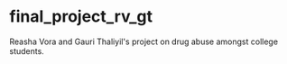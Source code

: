 # final_project_rv_gt
Reasha Vora and Gauri Thaliyil's project on drug abuse amongst college students.
